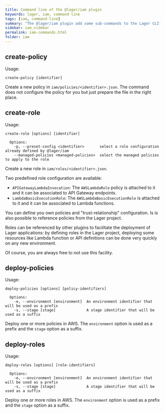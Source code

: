 ```yaml
---
title: Command line of the @lager/iam plugin
keywords: lager, iam, command-line
tags: [iam, command-line]
summary: "The @lager/iam plugin add some sub-commands to the Lager CLI"
sidebar: iam_sidebar
permalink: iam-commands.html
folder: iam
---
```


## create-policy

Usage:

```
create-policy [identifier]
```

Create a new policy in `iam/policies/<identifier>.json`. The command does not configure the policy for you but just prepare the file in the right place.  

## create-role

Usage:

```
create-role [options] [identifier]

  Options:
    -p, --preset-config <identifier>       select a role configuration already defined by @lager/iam
    --managed-policies <managed-policies>  select the managed policies to apply to the role
```

Create a new role in `iam/roles/<identifier>.json`.

Two predefined role configuration are available:

 *   `APIGatewayLambdaInvocation`: The `AWSLambdaRole` policy is attached to it and it can be associated to API Gateway endpoints.
 *   `LambdaBasicExecutionRole`: The `AWSLambdaBasicExecutionRole` is attached to it and it can be associated to Lambda functions.

You can define you own policies and "trust-relationship" configuration. Is is also possible to reference policies from the Lager project.

Roles can be referenced by other plugins to facilitate the deployment of Lager applications: by defining roles in the Lager project, deploying some resources
like Lambda function or API definitions can be done very quickly on any new environment.

Of course, you are always free to not use this facility.

## deploy-policies

Usage:

```
deploy-policies [options] [policy-identifiers]

  Options:
    -e, --environment [environment]  An environment identifier that will be used as a prefix
    -s, --stage [stage]              A stage identifier that will be used as a suffix
```

Deploy one or more policies in AWS. The `environment` option is used as a prefix and the `stage` option as a suffix.

## deploy-roles

Usage:

```
deploy-roles [options] [role-identifiers]

  Options:
    -e, --environment [environment]  An environment identifier that will be used as a prefix
    -s, --stage [stage]              A stage identifier that will be used as a suffix
```

Deploy one or more roles in AWS. The `environment` option is used as a prefix and the `stage` option as a suffix.
